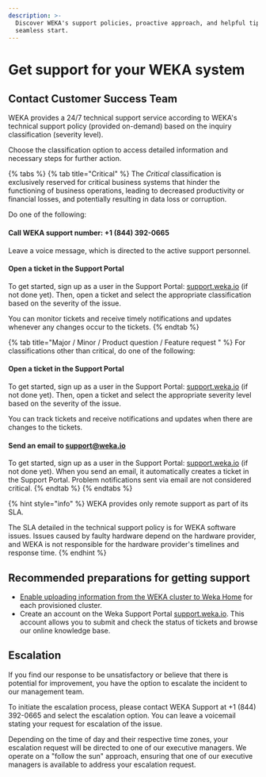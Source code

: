 ```yaml
---
description: >-
  Discover WEKA's support policies, proactive approach, and helpful tips for a
  seamless start.
---
```


# Get support for your WEKA system

## Contact Customer Success Team

WEKA provides a 24/7 technical support service according to WEKA's technical support policy (provided on-demand) based on the inquiry classification (severity level).

Choose the classification option to access detailed information and necessary steps for further action.

{% tabs %}
{% tab title="Critical" %}
The _Critical_ classification is exclusively reserved for critical business systems that hinder the functioning of business operations, leading to decreased productivity or financial losses, and potentially resulting in data loss or corruption.

Do one of the following:

#### **Call WEKA support number: +1 (844) 392-0665**

Leave a voice message, which is directed to the active support personnel.

#### Open a ticket in the Support Portal

To get started, sign up as a user in the Support Portal: [support.weka.io](http://support.weka.io/) (if not done yet). Then, open a ticket and select the appropriate classification based on the severity of the issue.

You can monitor tickets and receive timely notifications and updates whenever any changes occur to the tickets.
{% endtab %}

{% tab title="Major / Minor / Product question / Feature request " %}
For classifications other than critical, do one of the following:

#### Open a ticket in the Support Portal

To get started, sign up as a user in the Support Portal: [support.weka.io](http://support.weka.io/) (if not done yet). Then, open a ticket and select the appropriate severity level based on the severity of the issue.

You can track tickets and receive notifications and updates when there are changes to the tickets.

#### Send an email to [support@weka.io](mailto:support@weka.io)

To get started, sign up as a user in the Support Portal: [support.weka.io](http://support.weka.io/) (if not done yet). When you send an email, it automatically creates a ticket in the Support Portal. Problem notifications sent via email are not considered critical.
{% endtab %}
{% endtabs %}

{% hint style="info" %}
WEKA provides only remote support as part of its SLA.&#x20;

The SLA detailed in the technical support policy is for WEKA software issues. Issues caused by faulty hardware depend on the hardware provider, and WEKA is not responsible for the hardware provider's timelines and response time.&#x20;
{% endhint %}

## Recommended preparations for getting support&#x20;

* [Enable uploading information from the WEKA cluster to Weka Home](https://docs.weka.io/support/the-wekaio-support-cloud#enable-upload-information-from-the-weka-cluster-to-weka-home) for each provisioned cluster.
* Create an account on the Weka Support Portal [support.weka.io](http://support.weka.io/). This account allows you to submit and check the status of tickets and browse our online knowledge base.

## Escalation

If you find our response to be unsatisfactory or believe that there is potential for improvement, you have the option to escalate the incident to our management team.

To initiate the escalation process, please contact WEKA Support at +1 (844) 392-0665 and select the escalation option. You can leave a voicemail stating your request for escalation of the issue.

Depending on the time of day and their respective time zones, your escalation request will be directed to one of our executive managers. We operate on a "follow the sun" approach, ensuring that one of our executive managers is available to address your escalation request.
